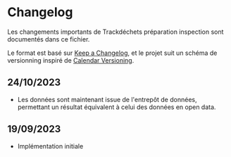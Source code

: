 # Changelog

Les changements importants de Trackdéchets préparation inspection sont documentés dans ce fichier.

Le format est basé sur [Keep a Changelog](https://keepachangelog.com/en/1.0.0/),
et le projet suit un schéma de versionning inspiré de [Calendar Versioning](https://calver.org/).


## 24/10/2023
- Les données sont maintenant issue de l'entrepôt de données, permettant un résultat équivalent à celui des données en open data.

## 19/09/2023

- Implémentation initiale